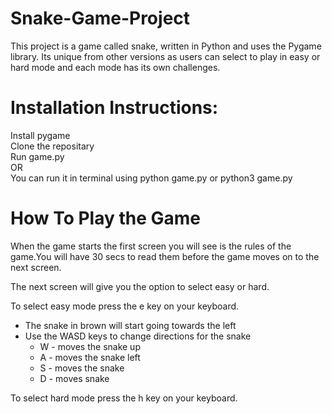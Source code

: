 # Snake-Game-Project

This project is a game called snake, written in Python and uses the Pygame library. Its unique from other versions as users can select to play in easy or hard mode and each mode has its own challenges. 

# Installation Instructions:

Install pygame <br>
Clone the repositary <br>
Run game.py <br>
OR <br>
You can run it in terminal using python game.py or python3 game.py

# How To Play the Game
When the game starts the first screen you will see is the rules of the game.You will have 30 secs to read them before the game moves on to the next screen. <br>

The next screen will give you the option to select easy or hard. <br>

To select easy mode press the e key on your keyboard.
  - The snake in brown will start going towards the left
  - Use the WASD keys to change directions for the snake
    - W - moves the snake up
    - A - moves the snake left
    - S - moves the snake
    - D - moves snake 
    

To select hard mode press the h key on your keyboard.
